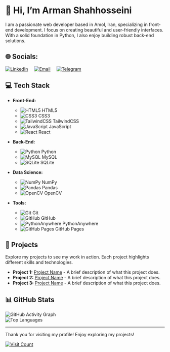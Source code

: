 # 👋 Hi, I’m Arman Shahhosseini

I am a passionate web developer based in Amol, Iran, specializing in front-end development. I focus on creating beautiful and user-friendly interfaces. With a solid foundation in Python, I also enjoy building robust back-end solutions.

## 🌐 Socials:
[![LinkedIn](https://img.shields.io/badge/LinkedIn-%230077B5.svg?logo=linkedin&logoColor=white)](https://www.linkedin.com/in/arman-shahhoseini-4447152a0) &nbsp; &nbsp; 
[![Email](https://img.shields.io/badge/Email-%23D14836.svg?logo=gmail&logoColor=white)](mailto:shahhoseiniarman@gmail.com) &nbsp; &nbsp; 
[![Telegram](https://img.shields.io/badge/Telegram-%230077B5.svg?logo=telegram&logoColor=white)](https://t.me/armnre)

## 💻 Tech Stack

- **Front-End:**
  - ![HTML5](https://img.shields.io/badge/html5-%23E34F26.svg?style=for-the-badge&logo=html5&logoColor=white) HTML5
  - ![CSS3](https://img.shields.io/badge/css3-%231572B6.svg?style=for-the-badge&logo=css3&logoColor=white) CSS3
  - ![TailwindCSS](https://img.shields.io/badge/tailwindcss-%2338B2D8.svg?style=for-the-badge&logo=tailwind-css&logoColor=white) TailwindCSS
  - ![JavaScript](https://img.shields.io/badge/javascript-%23323330.svg?style=for-the-badge&logo=javascript&logoColor=%23F7DF1E) JavaScript
  - ![React](https://img.shields.io/badge/react-%2320232a.svg?style=for-the-badge&logo=react&logoColor=%2361DAFB) React

- **Back-End:**
  - ![Python](https://img.shields.io/badge/python-%233B73E1.svg?style=for-the-badge&logo=python&logoColor=white) Python
  - ![MySQL](https://img.shields.io/badge/mysql-%234479A1.svg?style=for-the-badge&logo=mysql&logoColor=white) MySQL
  - ![SQLite](https://img.shields.io/badge/sqlite-%23074046.svg?style=for-the-badge&logo=sqlite&logoColor=white) SQLite

- **Data Science:**
  - ![NumPy](https://img.shields.io/badge/numpy-%23013243.svg?style=for-the-badge&logo=numpy&logoColor=white) NumPy
  - ![Pandas](https://img.shields.io/badge/pandas-%23150458.svg?style=for-the-badge&logo=pandas&logoColor=white) Pandas
  - ![OpenCV](https://img.shields.io/badge/opencv-%23white.svg?style=for-the-badge&logo=opencv&logoColor=white) OpenCV

- **Tools:**
  - ![Git](https://img.shields.io/badge/git-%23F05032.svg?style=for-the-badge&logo=git&logoColor=white) Git
  - ![GitHub](https://img.shields.io/badge/github-%23181717.svg?style=for-the-badge&logo=github&logoColor=white) GitHub
  - ![PythonAnywhere](https://img.shields.io/badge/pythonanywhere-%233B73E1.svg?style=for-the-badge&logo=python&logoColor=white) PythonAnywhere
  - ![GitHub Pages](https://img.shields.io/badge/github%20pages-%234B8BBE.svg?style=for-the-badge&logo=github&logoColor=white) GitHub Pages


## 📂 Projects

Explore my projects to see my work in action. Each project highlights different skills and technologies.

- **Project 1:** [Project Name](link-to-project) - A brief description of what this project does.
- **Project 2:** [Project Name](link-to-project) - A brief description of what this project does.
- **Project 3:** [Project Name](link-to-project) - A brief description of what this project does.

## 📊 GitHub Stats

![GitHub Activity Graph](https://github-readme-streak-stats.herokuapp.com/?user=arman-shahhoseini&theme=radical&hide_border=false)  
![Top Languages](https://github-readme-stats.vercel.app/api/top-langs/?username=arman-shahhoseini&theme=radical&hide_border=false&include_all_commits=true&count_private=false&layout=compact)

---
Thank you for visiting my profile! Enjoy exploring my projects!

[![Visit Count](https://visitcount.itsvg.in/api?id=arman-shahhoseini&icon=0&color=5)](https://visitcount.itsvg.in)
